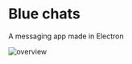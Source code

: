 # Blue chats

A messaging app made in Electron

![overview](https://raw.githubusercontent.com/blueedgetechno/Blue-chats/master/img/preview.png)
